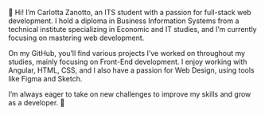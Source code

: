 
👋 Hi! I’m Carlotta Zanotto, an ITS student with a passion for full-stack web development. I hold a diploma in Business Information Systems from a technical institute specializing in Economic and IT studies, and I’m currently focusing on mastering web development.

On my GitHub, you’ll find various projects I’ve worked on throughout my studies, mainly focusing on Front-End development. I enjoy working with Angular, HTML, CSS, and I also have a passion for Web Design, using tools like Figma and Sketch.

I’m always eager to take on new challenges to improve my skills and grow as a developer. 🚀
